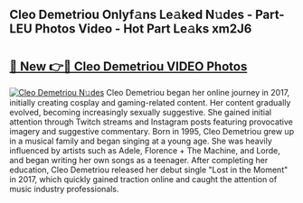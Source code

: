 ## Cleo Demetriou Onlyf𝚊ns Le𝚊ked N𝚞des - Part-LEU Photos Video - Hot Part Le𝚊ks xm2J6

# <h2><a href="http://ac45197.deff.icu/?id=Cleo+Demetriou">🔗 New 👉🔴 Cleo Demetriou VIDEO Photos</a></h2>

[![Cleo Demetriou N𝚞des](https://i.imgur.com/rIISA9y.gif)](http://ac45197.deff.icu/?id=Cleo+Demetriou)
Cleo Demetriou began her online journey in 2017, initially creating cosplay and gaming-related content. Her content gradually evolved, becoming increasingly sexually suggestive. She gained initial attention through Twitch streams and Instagram posts featuring provocative imagery and suggestive commentary. Born in 1995, Cleo Demetriou grew up in a musical family and began singing at a young age. She was heavily influenced by artists such as Adele, Florence + The Machine, and Lorde, and began writing her own songs as a teenager. After completing her education, Cleo Demetriou released her debut single "Lost in the Moment" in 2017, which quickly gained traction online and caught the attention of music industry professionals.
